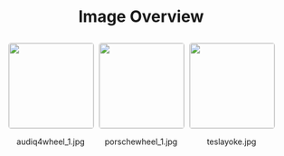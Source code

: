 <h1 style ="text-align: center;"> Image Overview </h1>
<div style="display: flex;
flex-wrap: wrap;
gap: 10px;
justify-content: center;
padding: 10px;" >
<div style="flex: 1 1 calc(33.333% - 20px); /* Three images per row on large screens */
        max-width: 150px;
        text-align: center;" >
<img src="https://media.evkx.net/multimedia/technology/userinterface/steeringwheel/audiq4wheel_1_xst.jpg" style="width: 150px;
height: auto;
border: 1px solid #ddd;
border-radius: 5px;
  ">
<p>audiq4wheel_1.jpg</p>
</div>
<div style="flex: 1 1 calc(33.333% - 20px); /* Three images per row on large screens */
        max-width: 150px;
        text-align: center;" >
<img src="https://media.evkx.net/multimedia/technology/userinterface/steeringwheel/porschewheel_1_xst.jpg" style="width: 150px;
height: auto;
border: 1px solid #ddd;
border-radius: 5px;
  ">
<p>porschewheel_1.jpg</p>
</div>
<div style="flex: 1 1 calc(33.333% - 20px); /* Three images per row on large screens */
        max-width: 150px;
        text-align: center;" >
<img src="https://media.evkx.net/multimedia/technology/userinterface/steeringwheel/teslayoke_xst.jpg" style="width: 150px;
height: auto;
border: 1px solid #ddd;
border-radius: 5px;
  ">
<p>teslayoke.jpg</p>
</div>
</div>
